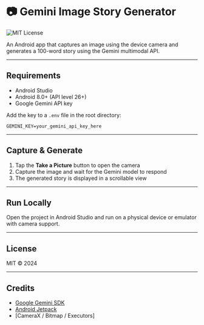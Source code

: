 # 📷 Gemini Image Story Generator

![MIT License](https://img.shields.io/badge/License-MIT-blue.svg)

An Android app that captures an image using the device camera and generates a 100-word story using
the Gemini multimodal API.

---

## Requirements

- Android Studio
- Android 8.0+ (API level 26+)
- Google Gemini API key

Add the key to a `.env` file in the root directory:

```env
GEMINI_KEY=your_gemini_api_key_here
```

---

## Capture & Generate

1. Tap the **Take a Picture** button to open the camera
2. Capture the image and wait for the Gemini model to respond
3. The generated story is displayed in a scrollable view

---

## Run Locally

Open the project in Android Studio and run on a physical device or emulator with camera support.

---

## License

MIT © 2024

---

## Credits

- [Google Gemini SDK](https://ai.google.dev)
- [Android Jetpack](https://developer.android.com/jetpack)
- [CameraX / Bitmap / Executors]

